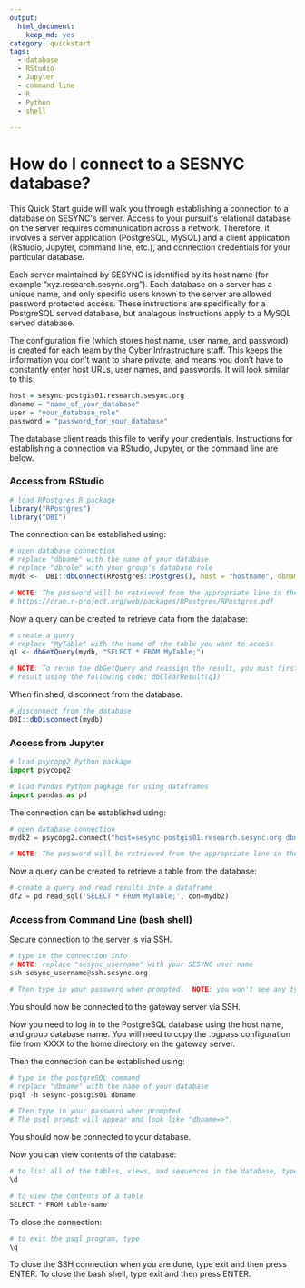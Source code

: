 ```yaml
---
output: 
  html_document:
    keep_md: yes
category: quickstart
tags:
  - database
  - RStudio
  - Jupyter
  - command line
  - R
  - Python
  - shell
    
---
```


# How do I connect to a SESNYC database?

This Quick Start guide will walk you through establishing a connection to a database on SESYNC's server.  Access to your pursuit's relational database on the server requires communication across a network.  Therefore, it involves a server application (PostgreSQL, MySQL) and a client application (RStudio, Jupyter, command line, etc.), and connection credentials for your particular database.

Each server maintained by SESYNC is identified by its host name (for example “xyz.research.sesync.org”).  Each database on a server has a unique name, and only specific users known to the server are allowed password protected access. These instructions are specifically for a PostgreSQL served database, but analagous instructions apply to a MySQL served database.  

The configuration file (which stores host name, user name, and password) is created for each team by the Cyber Infrastructure staff.  This keeps the information you don’t want to share private, and means you don’t have to constantly enter host URLs, user names, and passwords.  It will look similar to this: 


```r
host = sesync-postgis01.research.sesync.org
dbname = "name_of_your_database"
user = "your_database_role"
password = "password_for_your_database"
```
The database client reads this file to verify your credentials.  Instructions for establishing a connection via RStudio, Jupyter, or the command line are below.  


### Access from RStudio


```r
# load RPostgres R package
library("RPostgres")
library("DBI")
```

The connection can be established using:


```r
# open database connection 
# replace "dbname" with the name of your database
# replace "dbrole" with your group's database role
mydb <-  DBI::dbConnect(RPostgres::Postgres(), host = "hostname", dbname = "dbname", user = "dbrole")

# NOTE: The password will be retrieved from the appropriate line in the file ~/.pgpass. 
# https://cran.r-project.org/web/packages/RPostgres/RPostgres.pdf
```

Now a query can be created to retrieve data from the database:


```r
# create a query
# replace "MyTable" with the name of the table you want to access
q1 <- dbGetQuery(mydb, "SELECT * FROM MyTable;")

# NOTE: To rerun the dbGetQuery and reassign the result, you must first clear the existing  
# result using the following code: dbClearResult(q1)
```

When finished, disconnect from the database.


```r
# disconnect from the database
DBI::dbDisconnect(mydb)
```


### Access from Jupyter


```python
# load psycopg2 Python package
import psycopg2

# load Pandas Python pagkage for using dataframes
import pandas as pd

```

The connection can be established using:


```python
# open database connection 
mydb2 = psycopg2.connect("host=sesync-postgis01.research.sesync.org dbname=name_of_your_database user=dbrole")

# NOTE: The password will be retrieved from the appropriate line in the file ~/.pgpass. 

```

Now a query can be created to retrieve a table from the database:


```python
# create a query and read results into a dataframe
df2 = pd.read_sql('SELECT * FROM MyTable;', con=mydb2)

```


### Access from Command Line (bash shell)

Secure connection to the server is via SSH.


```r
# type in the connection info
# NOTE: replace "sesync_username" with your SESYNC user name
ssh sesync_username@ssh.sesync.org

# Then type in your password when prompted.  NOTE: you won't see any typing going on so type carefully!
```

You should now be connected to the gateway server via SSH.  


Now you need to log in to the PostgreSQL database using the host name, and group database name.
You will need to copy the .pgpass configuration file from XXXX to the home directory on the gateway server.

Then the connection can be established using:


```r
# type in the postgreSQL command 
# replace "dbname" with the name of your database
psql -h sesync-postgis01 dbname 

# Then type in your password when prompted. 
# The psql prompt will appear and look like "dbname=>".
```

You should now be connected to your database.  


Now you can view contents of the database:


```r
# to list all of the tables, views, and sequences in the database, type 
\d

# to view the contents of a table 
SELECT * FROM table-name
```

To close the connection:


```r
# to exit the psql program, type 
\q
```
To close the SSH connection when you are done, type exit and then press ENTER.
To close the bash shell, type exit and then press ENTER.








